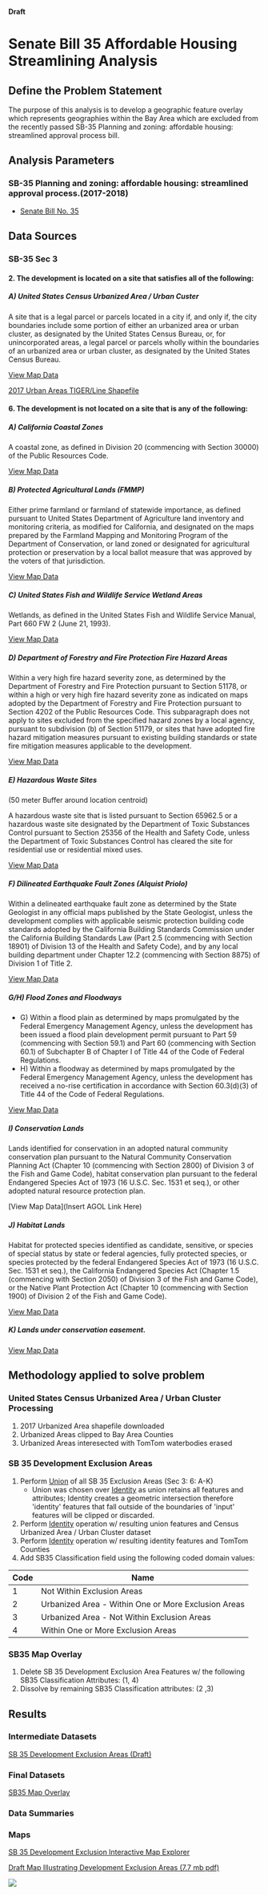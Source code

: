 **Draft**

# Senate Bill 35 Affordable Housing Streamlining Analysis

## Define the Problem Statement

The purpose of this analysis is to develop a geographic feature overlay which represents geographies within the Bay Area which are excluded from the recently passed SB-35 Planning and zoning: affordable housing: streamlined approval process bill.  

## Analysis Parameters

### SB-35 Planning and zoning: affordable housing: streamlined approval process.(2017-2018)
- [Senate Bill No. 35](https://leginfo.legislature.ca.gov/faces/billNavClient.xhtml?bill_id=201720180SB35)

## Data Sources

### SB-35 Sec 3

#### 2. The development is located on a site that satisfies all of the following:

##### A) United States Census Urbanized Area / Urban Custer

A site that is a legal parcel or parcels located in a city if, and only if, the city boundaries include some portion of either an urbanized area or urban cluster, as designated by the United States Census Bureau, or, for unincorporated areas, a legal parcel or parcels wholly within the boundaries of an urbanized area or urban cluster, as designated by the United States Census Bureau.
   
[View Map Data](http://mtc.maps.arcgis.com/home/item.html?id=7ed44bd8d6964a21a88205b50fa7c9e7)

[2017 Urban Areas TIGER/Line Shapefile](https://www.census.gov/geo/maps-data/data/tiger-line.html)


#### 6. The development is not located on a site that is any of the following:

##### A) California Coastal Zones

A coastal zone, as defined in Division 20 (commencing with Section 30000) of the Public Resources Code.
   
[View Map Data](http://mtc.maps.arcgis.com/home/item.html?id=ff8001e7d2aa4dcbb56e0594fb6d7c9d)

##### B) Protected Agricultural Lands (FMMP)

Either prime farmland or farmland of statewide importance, as defined pursuant to United States Department of Agriculture land inventory and monitoring criteria, as modified for California, and designated on the maps prepared by the Farmland Mapping and Monitoring Program of the Department of Conservation, or land zoned or designated for agricultural protection or preservation by a local ballot measure that was approved by the voters of that jurisdiction.
   
[View Map Data](http://mtc.maps.arcgis.com/home/item.html?id=a1acb0ac981e4a70948ced1409d06120)

##### C) United States Fish and Wildlife Service Wetland Areas

Wetlands, as defined in the United States Fish and Wildlife Service Manual, Part 660 FW 2 (June 21, 1993).

[View Map Data](http://mtc.maps.arcgis.com/home/item.html?id=a9d61d4a89a04d949e0748e8e532e5cf)

##### D) Department of Forestry and Fire Protection Fire Hazard Areas

Within a very high fire hazard severity zone, as determined by the Department of Forestry and Fire Protection pursuant to Section 51178, or within a high or very high fire hazard severity zone as indicated on maps adopted by the Department of Forestry and Fire Protection pursuant to Section 4202 of the Public Resources Code. This subparagraph does not apply to sites excluded from the specified hazard zones by a local agency, pursuant to subdivision (b) of Section 51179, or sites that have adopted fire hazard mitigation measures pursuant to existing building standards or state fire mitigation measures applicable to the development.
   
[View Map Data](http://mtc.maps.arcgis.com/home/item.html?id=924f1ea2170f47feb54ad3a88da35414)

##### E) Hazardous Waste Sites 
(50 meter Buffer around location centroid)

A hazardous waste site that is listed pursuant to Section 65962.5 or a hazardous waste site designated by the Department of Toxic Substances Control pursuant to Section 25356 of the Health and Safety Code, unless the Department of Toxic Substances Control has cleared the site for residential use or residential mixed uses.
   
[View Map Data](http://mtc.maps.arcgis.com/home/item.html?id=e949a47152b64c0f823bb39a1502e07a)

##### F) Dilineated Earthquake Fault Zones (Alquist Priolo)

Within a delineated earthquake fault zone as determined by the State Geologist in any official maps published by the State Geologist, unless the development complies with applicable seismic protection building code standards adopted by the California Building Standards Commission under the California Building Standards Law (Part 2.5 (commencing with Section 18901) of Division 13 of the Health and Safety Code), and by any local building department under Chapter 12.2 (commencing with Section 8875) of Division 1 of Title 2.
   
[View Map Data](http://mtc.maps.arcgis.com/home/item.html?id=d5b110c4582f45f697bbe0b90b92c801)

##### G/H) Flood Zones and Floodways 

- G) Within a flood plain as determined by maps promulgated by the Federal Emergency Management Agency, unless the development has been issued a flood plain development permit pursuant to Part 59 (commencing with Section 59.1) and Part 60 (commencing with Section 60.1) of Subchapter B of Chapter I of Title 44 of the Code of Federal Regulations.
- H) Within a floodway as determined by maps promulgated by the Federal Emergency Management Agency, unless the development has received a no-rise certification in accordance with Section 60.3(d)(3) of Title 44 of the Code of Federal Regulations.

[View Map Data](http://mtc.maps.arcgis.com/home/item.html?id=01c95836d68e4867a09217f0bcad9c9c)

##### I) Conservation Lands

Lands identified for conservation in an adopted natural community conservation plan pursuant to the Natural Community Conservation Planning Act (Chapter 10 (commencing with Section 2800) of Division 3 of the Fish and Game Code), habitat conservation plan pursuant to the federal Endangered Species Act of 1973 (16 U.S.C. Sec. 1531 et seq.), or other adopted natural resource protection plan.
  
[View Map Data](Insert AGOL Link Here)

##### J) Habitat Lands

Habitat for protected species identified as candidate, sensitive, or species of special status by state or federal agencies, fully protected species, or species protected by the federal Endangered Species Act of 1973 (16 U.S.C. Sec. 1531 et seq.), the California Endangered Species Act (Chapter 1.5 (commencing with Section 2050) of Division 3 of the Fish and Game Code), or the Native Plant Protection Act (Chapter 10 (commencing with Section 1900) of Division 2 of the Fish and Game Code).
 
[View Map Data](http://mtc.maps.arcgis.com/home/item.html?id=c3ab3154473b4145a4e8d7c66694e244)
   
##### K) Lands under conservation easement.
   
[View Map Data](http://mtc.maps.arcgis.com/home/item.html?id=3e38d92bda55453799f854286cee079d)

## Methodology applied to solve problem

### United States Census Urbanized Area / Urban Cluster Processing 

1. 2017 Urbanized Area shapefile downloaded
2. Urbanized Areas clipped to Bay Area Counties 
3. Urbanized Areas interesected with TomTom waterbodies erased 

### SB 35 Development Exclusion Areas

1. Perform [Union](http://pro.arcgis.com/en/pro-app/tool-reference/analysis/union.htm) of all SB 35 Exclusion Areas (Sec 3: 6: A-K)
   - Union was chosen over [Identity](http://pro.arcgis.com/en/pro-app/tool-reference/analysis/identity.htm) as union retains all features and attributes; Identity creates a geometric intersection therefore 'identity' features that fall outside of the boundaries of 'input' features will be clipped or discarded.
2. Perform [Identity](http://pro.arcgis.com/en/pro-app/tool-reference/analysis/identity.htm) operation w/ resulting union features and Census Urbanized Area / Urban Cluster dataset 
3. Perform [Identity](http://pro.arcgis.com/en/pro-app/tool-reference/analysis/identity.htm) operation w/ resulting identity features and TomTom Counties
4. Add SB35 Classification field using the following coded domain values:

|Code    |Name                                                    |
|--------|--------------------------------------------------------|
|1       |Not Within Exclusion Areas                              |
|2       |Urbanized Area - Within One or More Exclusion Areas     |
|3       |Urbanized Area - Not Within Exclusion Areas             |
|4       |Within One or More Exclusion Areas                      |


### SB35 Map Overlay 

1. Delete SB 35 Development Exclusion Area Features w/ the following SB35 Classification Attributes: (1, 4) 
2. Dissolve by remaining SB35 Classification attributes: (2 ,3)  

## Results 

### Intermediate Datasets 

[SB 35 Development Exclusion Areas (Draft)](http://mtc.maps.arcgis.com/home/item.html?id=bfb749aaa6354c02a451930b5429e058)

### Final Datasets 

[SB35 Map Overlay](http://mtc.maps.arcgis.com/home/item.html?id=db31a2a5392f479e976e39fbee80e82e#overview)

### Data Summaries

### Maps 

[SB 35 Development Exclusion Interactive Map Explorer](http://mtc.maps.arcgis.com/home/item.html?id=8198cf51d0c5459484b95cea6d04e86d)

[Draft Map Illustrating Development Exclusion Areas (7.7 mb pdf)](https://mtcdrive.box.com/s/awhypc55gmhxvnp5z7i8ez8vx99b1t77)

![](https://mtcdrive.box.com/shared/static/dem8vwzzo655mfkq74146log5k1o5nhw.png)
